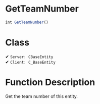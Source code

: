 # GetTeamNumber
```js	
int GetTeamNumber()
```
# Class
✔ `Server: CBaseEntity`  
✔ `Client: C_BaseEntity`  

# Function Description
Get the team number of this entity.
